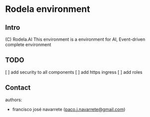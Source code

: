 # Rodela environment
## Intro
(C) Rodela.AI
This environment is a environment for AI, Event-driven complete environment

## TODO
[ ] add security to all components
[ ] add https ingress
[ ] add roles

## Contact
authors: 
- francisco josé navarrete (paco.j.navarrete@gmail.com)


